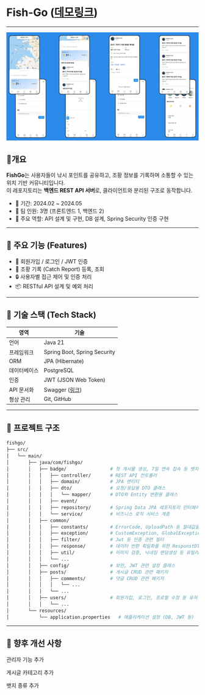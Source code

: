 # Fish-Go ([데모링크](http://211.217.160.129:3000 "fish-go"))

---
![애플리케이션 이미지](/readme/fish_go_screen_shot.png)

## 🧭개요
**FishGo**는 사용자들이 낚시 포인트를 공유하고, 조황 정보를 기록하며 소통할 수 있는 위치 기반 커뮤니티입니다.  
이 레포지토리는 **백엔드 REST API 서버**로, 클라이언트와 분리된 구조로 동작합니다.

- 📅 기간: 2024.02 ~ 2024.05
- 👥 팀 인원: 3명 (프론트엔드 1, 백엔드 2)
- 🧩 주요 역할: API 설계 및 구현, DB 설계, Spring Security 인증 구현

---

## 🧪 주요 기능 (Features)
- 🧑 회원가입 / 로그인 / JWT 인증
- 📝 조황 기록 (Catch Report) 등록, 조회
- 🔒 사용자별 접근 제어 및 인증 처리
- 📦 RESTful API 설계 및 예외 처리

---

## 🔧 기술 스택 (Tech Stack)
| 영역 | 기술                           |
|------|------------------------------|
| 언어 | Java 21                      |
| 프레임워크 | Spring Boot, Spring Security |
| ORM | JPA (Hibernate)              |
| 데이터베이스 | PostgreSQL                   |
| 인증 | JWT (JSON Web Token)         |
| API 문서화 | Swagger ([링크](http://211.217.160.129:7777/swagger-ui/index.html))             |
| 형상 관리 | Git, GitHub                  |

---
## 📁 프로젝트 구조

```bash
fishgo/
├── src/
│   └── main/
│       ├── java/com/fishgo/
│       │   ├── badge/                # 첫 게시물 생성, 7일 연속 접속 등 뱃지 시스템 패키지
│       │   │   ├── controller/       # REST API 컨트롤러
│       │   │   ├── domain/           # JPA 엔티티
│       │   │   ├── dto/              # 요청/응답용 DTO 클래스
│       │   │   │   └── mapper/       # DTO와 Entity 변환용 클래스
│       │   │   ├── event/
│       │   │   ├── repository/       # Spring Data JPA 레포지토리 인터페이스
│       │   │   └── service/          # 비즈니스 로직 서비스 계층
│       │   ├── common/
│       │   │   ├── constants/        # ErrorCode, UploadPath 등 절대값을 가진 Enum
│       │   │   ├── exception/        # CustomException, GlobalExceptionHandler
│       │   │   ├── filter/           # Jwt 등 인증 관련 필터
│       │   │   ├── response/         # 데이터 반환 획일화를 위한 ResponstDTO
│       │   │   ├── util/             # 이미지 검증, 닉네임 랜덤생성 등 유틸리티 클래스
│       │   │   └── ...
│       │   ├── config/               # 보안, JWT 관련 설정 클래스
│       │   ├── posts/                # 게시글 CRUD 관련 패키지
│       │   │   ├── comments/         # 댓글 CRUD 관련 패키지
│       │   │   │   └── ...
│       │   │   └── ...
│       │   ├── users/                # 회원가입, 로그인, 프로필 수정 등 유저 관련 패키지
│       │   │   └── ...
│       └── resources/
│           └── application.properties   # 애플리케이션 설정 (DB, JWT 등)
```

---

## 🧱 향후 개선 사항

관리자 기능 추가

게시글 카테고리 추가

뱃지 종류 추가